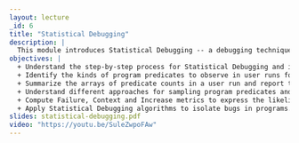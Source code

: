 ```yaml
---
layout: lecture
_id: 6
title: "Statistical Debugging"
description: |
  This module introduces Statistical Debugging -- a debugging technique that uses data collected from program runs by the user base to identify and fix bugs. Throughout this module, you’ll learn what data is worth collecting from the user base, how to collect this data, and then how to find bugs by analyzing the data. You’ll learn statistical measures and algorithms for isolating bugs that affect the user base.
objectives: |
  + Understand the step-by-step process for Statistical Debugging and identify its benefits and challenges.
  + Identify the kinds of program predicates to observe in user runs for the purpose of isolating bugs.
  + Summarize the arrays of predicate counts in a user run and report them in a feedback profile.
  + Understand different approaches for sampling program predicates and the uncertainty involved in the process.
  + Compute Failure, Context and Increase metrics to express the likelihood of a bug in a predicate sample.
  + Apply Statistical Debugging algorithms to isolate bugs in programs.
slides: statistical-debugging.pdf
video: "https://youtu.be/SuleZwpoFAw"
---
```

